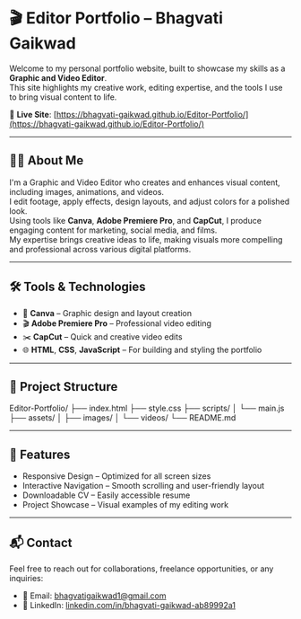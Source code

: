# 🎬 Editor Portfolio – Bhagvati Gaikwad

Welcome to my personal portfolio website, built to showcase my skills as a **Graphic and Video Editor**.  
This site highlights my creative work, editing expertise, and the tools I use to bring visual content to life.

🔗 **Live Site**: [https://bhagvati-gaikwad.github.io/Editor-Portfolio/](https://bhagvati-gaikwad.github.io/Editor-Portfolio/)

---

## 🧑‍💻 About Me

I'm a Graphic and Video Editor who creates and enhances visual content, including images, animations, and videos.  
I edit footage, apply effects, design layouts, and adjust colors for a polished look.  
Using tools like **Canva**, **Adobe Premiere Pro**, and **CapCut**, I produce engaging content for marketing, social media, and films.  
My expertise brings creative ideas to life, making visuals more compelling and professional across various digital platforms.

---

## 🛠️ Tools & Technologies

- 🎨 **Canva** – Graphic design and layout creation
- 🎬 **Adobe Premiere Pro** – Professional video editing
- ✂️ **CapCut** – Quick and creative video edits
- 🌐 **HTML**, **CSS**, **JavaScript** – For building and styling the portfolio

---

## 📁 Project Structure

Editor-Portfolio/
├── index.html
├── style.css
├── scripts/
│ └── main.js
├── assets/
│ ├── images/
│ └── videos/
└── README.md


---

## 🚀 Features

- Responsive Design – Optimized for all screen sizes
- Interactive Navigation – Smooth scrolling and user-friendly layout
- Downloadable CV – Easily accessible resume
- Project Showcase – Visual examples of my editing work

---

## 📬 Contact

Feel free to reach out for collaborations, freelance opportunities, or any inquiries:

- 📧 Email: [bhagvatigaikwad1@gmail.com](mailto:bhagvatigaikwad1@gmail.com)
- 💼 LinkedIn: [linkedin.com/in/bhagvati-gaikwad-ab89992a1](https://www.linkedin.com/in/bhagvati-gaikwad-ab89992a1/)

